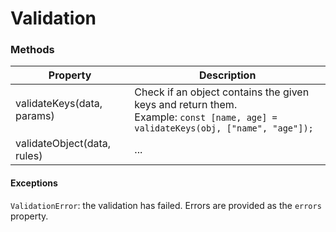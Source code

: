 # Validation

### Methods

| Property                    | Description                                                  |
| --------------------------- | ------------------------------------------------------------ |
| validateKeys(data, params)  | Check if an object contains the given keys and return them.<br />Example: `const [name, age] = validateKeys(obj, ["name", "age"]);` |
| validateObject(data, rules) | ...                                                          |

#### Exceptions

`ValidationError`: the validation has failed. Errors are provided as the `errors` property.